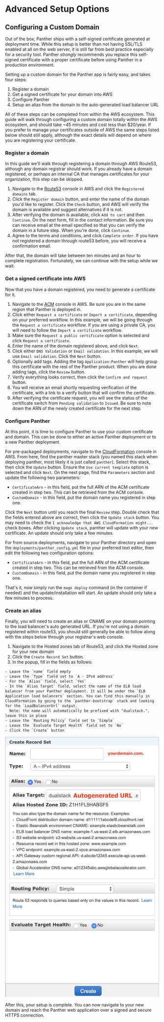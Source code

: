 # Advanced Setup Options

## Configuring a Custom Domain

Out of the box, Panther ships with a self-signed certificate generated at deployment time. While this setup is better than not having SSL/TLS enabled at all on the web server, it is still far from best practice especially for a security tool. Panther *strongly* recommends you replace this self-signed certificate with a proper certificate before using Panther in a production environment.

Setting up a custom domain for the Panther app is fairly easy, and takes four steps:

  1. Register a domain
  2. Get a signed certificate for your domain into AWS
  3. Configure Panther
  4. Setup an alias from the domain to the auto-generated load balancer URL
  
All of these steps can be completed from within the AWS ecosystem. This guide will walk through configuring a custom domain totally within the AWS ecosystem, and should take ~45 minutes and cost less than $20/year. If you prefer to manage your certificates outside of AWS the same steps listed below should still apply, although the exact details will depend on where you are registering your certificate.

### Register a domain

In this guide we'll walk through registering a domain through AWS Route53, although any domain registrar should work. If you already have a domain registered, or perhaps an internal CA that manages certificates for your organization, this step can be skipped.

  1. Navigate to the [Route53](https://console.aws.amazon.com/route53/home) console in AWS and click the `Registered domains` tab.
  2. Click the `Register domain` button, and enter the name of the domain you'd like to register. Click the `Check` button, and AWS will verify the domain is available and suggest alternatives if it is not.
  3. After verifying the domain is available, click `Add to cart` and then `Continue`. On the next form, fill in the contact information. Be sure you can receive email at the email specified so that you can verify the domain in a future step. When you're done, click `Continue`.
  4. Agree to the terms and conditions, and click `Complete order`. If you have not registered a domain through route53 before, you will receive a confirmation email.
  
After that, the domain will take between ten minutes and an hour to complete registration. Fortunately, we can continue with the setup while we wait.

### Get a signed certificate into AWS

Now that you have a domain registered, you need to generate a certificate for it.

  1. Navigate to the [ACM](https://console.aws.amazon.com/acm/home) console in AWS. Be sure you are in the same region that Panther is deployed in.
  2. Click either `Request a certificate` or `Import a certificate`, depending on your preferred workflow. In this example, we will be going through the `Request a certificate` workflow. If you are using a private CA, you will need to follow the `Import a certificate`  workflow.
  3. Make sure the `Request a public certificate` option is selected and click `Request a certificate`.
  4. Enter the name of the domain registered above, and click `Next`.
  5. Click either `DNS Validation` or `Email validation`. In this example, we will use `Email validation`. Click the `Next` button.
  6. Optionally add tags. Adding the tag `Application:Panther` will help group this certificate with the rest of the Panther product. When you are done adding tags, click the `Review` button.
  7. Verify everything looks correct, then click the `Confirm and request` button.
  8. You will receive an email shortly requesting verification of the certificate, with a link to a verify button that will confirm the certificate.
  9. After verifying the certificate request, you will see the status of the certificate switch from `Pending validation` to `Issued`. Be sure to note down the ARN of the newly created certificate for the next step.
  
### Configure Panther

At this point, it is time to configure Panther to use your custom certificate and domain. This can be done to either an active Panther deployment or to a new Panther deployment.

For pre-packaged deployments, navigate to the [CloudFormation](https://console.aws.amazon.com/cloudformation/home) console in AWS. From here, find the panther master stack (you named this stack when deploying panther, most likely it is just called `panther`). Select this stack, then click the `Update` button. Ensure the `Use current template` option is selected and click `Next`. On the next page, find the `Parameters` section and update the following two parameters:

  - `CertificateArn` - in this field, put the full ARN of the ACM certificate created in step two. This can be retrieved from the ACM console.
  - `CustomDomain` - in this field, put the domain name you registered in step one.
  
Click the `Next` button until you reach the final `Review` step. Double check that the fields entered above are correct, then click the `Update stack` button. You may need to check the `I acknowledge that AWS CloudFormation might...` check boxes. After clicking `Update stack`, panther will update with your new certificate. An update should only take a few minutes.

For from source deployments, navigate to your Panther directory and open the `deployments/panther_config.yml` file in your preferred text editor, then edit the following two configuration options:

  - `CertificateArn` - in this field, put the full ARN of the ACM certificate created in step two. This can be retrieved from the ACM console.
  - `CustomDomain` - in this field, put the domain name you registered in step one.
  
That's it, now simply run the `mage deploy` command (in the container if needed) and the update/installation will start. An update should only take a few minutes to process.

### Create an alias

Finally, you will need to create an alias or CNAME on your domain pointing to the load balancer's auto generated URL. If you're not using a domain registered within route53, you should still generally be able to follow along with the steps below through your registrar's web console.

  1. Navigate to the Hosted zones tab of Route53, and click the Hosted zone for your new domain
  2. Click the `Create Record Set` button.
  3. In the popup, fill in the fields as follows: 
  
    - Leave the `name` field empty
    - Leave the `Type` field set to `A - IPv4 address`
    - For the `Alias` field, select `Yes`
    - In the `Alias Target` field, select the name of the ELB load balancer from your Panther deployment. It will be under the `ELB Application load balancers` section. You can find this manually in CloudFormation by going to the `panther-bootstrap` stack and looking for the `LoadBalancerUrl` output.
      Note: the name will automatically be prefixed with "dualstack.", leave this in place
    - Leave the `Routing Policy` field set to `Simple`
    - Leave the `Evaluate Target Health` field set to `No`
    - Click the `Create` button


![](../../.gitbook/assets/hosted_zone_alias.png)
    
After this, your setup is complete. You can now navigate to your new domain and reach the Panther web application over a signed and secure HTTPS connection.

